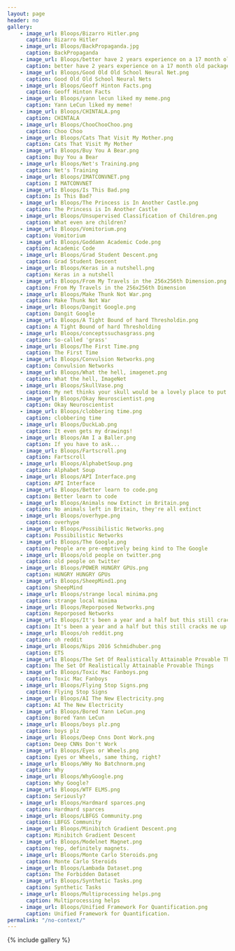 ```yaml
---
layout: page
header: no
gallery:
    - image_url: Bloops/Bizarro Hitler.png
      caption: Bizarro Hitler
    - image_url: Bloops/BackPropaganda.jpg
      caption: BackPropaganda
    - image_url: Bloops/better have 2 years experience on a 17 month old package.png
      caption: better have 2 years experience on a 17 month old package
    - image_url: Bloops/Good Old Old School Neural Net.png
      caption: Good Old Old School Neural Nets
    - image_url: Bloops/Geoff Hinton Facts.png
      caption: Geoff Hinton Facts
    - image_url: Bloops/yann lecun liked my meme.png
      caption: Yann LeCun liked my meme!
    - image_url: Bloops/CHINTALA.png
      caption: CHINTALA
    - image_url: Bloops/ChooChooChoo.png
      caption: Choo Choo
    - image_url: Bloops/Cats That Visit My Mother.png
      caption: Cats That Visit My Mother
    - image_url: Bloops/Buy You A Bear.png
      caption: Buy You a Bear
    - image_url: Bloops/Net's Training.png
      caption: Net's Training
    - image_url: Bloops/IMATCONVNET.png
      caption: I MATCONVNET
    - image_url: Bloops/Is This Bad.png
      caption: Is This Bad?
    - image_url: Bloops/The Princess is In Another Castle.png
      caption: The Princess is In Another Castle
    - image_url: Bloops/Unsupervised Classification of Children.png
      caption: What even are children?
    - image_url: Bloops/Vomitorium.png
      caption: Vomitorium
    - image_url: Bloops/Goddamn Academic Code.png
      caption: Academic Code
    - image_url: Bloops/Grad Student Descent.png
      caption: Grad Student Descent
    - image_url: Bloops/Keras in a nutshell.png
      caption: Keras in a nutshell
    - image_url: Bloops/From My Travels in the 256x256th Dimension.png
      caption: From My Travels in the 256x256th Dimension
    - image_url: Bloops/Make Thunk Not War.png
      caption: Make Thunk Not War
    - image_url: Bloops/Dangit Google.png
      caption: Dangit Google
    - image_url: Bloops/A Tight Bound of hard Thresholdin.png
      caption: A Tight Bound of hard Thresholding
    - image_url: Bloops/conceptssuchasgrass.png
      caption: So-called 'grass'
    - image_url: Bloops/The First Time.png
      caption: The First Time
    - image_url: Bloops/Convulsion Networks.png
      caption: Convulsion Networks
    - image_url: Bloops/What the hell, imagenet.png
      caption: What the hell, ImageNet
    - image_url: Bloops/SkullVase.png
      caption: My net thinks your skull would be a lovely place to put flowers.
    - image_url: Bloops/Okay Neuroscientist.png
      caption: Okay Neuroscientist
    - image_url: Bloops/clobbering time.png
      caption: clobbering time
    - image_url: Bloops/DuckLab.png
      caption: It even gets my drawings!
    - image_url: Bloops/Am I a Baller.png
      caption: If you have to ask...
    - image_url: Bloops/Fartscroll.png
      caption: Fartscroll
    - image_url: Bloops/AlphabetSoup.png
      caption: Alphabet Soup
    - image_url: Bloops/API Interface.png
      caption: API Interface
    - image_url: Bloops/Better learn to code.png
      caption: Better learn to code
    - image_url: Bloops/Animals now Extinct in Britain.png
      caption: No animals left in Britain, they're all extinct
    - image_url: Bloops/overhype.png
      caption: overhype
    - image_url: Bloops/Possibilistic Networks.png
      caption: Possibilistic Networks
    - image_url: Bloops/The Google.png
      caption: People are pre-emptively being kind to The Google
    - image_url: Bloops/old people on twitter.png
      caption: old people on twitter
    - image_url: Bloops/POWER HUNGRY GPUs.png
      caption: HUNGRY HUNGRY GPUs
    - image_url: Bloops/SheepMind1.png
      caption: SheepMind
    - image_url: Bloops/strange local minima.png
      caption: strange local minima
    - image_url: Bloops/Reporposed Networks.png
      caption: Reporposed Networks
    - image_url: Bloops/It's been a year and a half but this still cracks me up.png
      caption: It's been a year and a half but this still cracks me up
    - image_url: Bloops/oh reddit.png
      caption: oh reddit
    - image_url: Bloops/Nips 2016 Schmidhuber.png
      caption: ETS
    - image_url: Bloops/The Set Of Realistically Attainable Provable Things.png
      caption: The Set Of Realistically Attainable Provable Things
    - image_url: Bloops/Toxic Mac Fanboys.png
      caption: Toxic Mac Fanboys
    - image_url: Bloops/Flying Stop Signs.png
      caption: Flying Stop Signs
    - image_url: Bloops/AI The New Electricity.png
      caption: AI The New Electricity
    - image_url: Bloops/Bored Yann LeCun.png
      caption: Bored Yann LeCun
    - image_url: Bloops/boys plz.png
      caption: boys plz
    - image_url: Bloops/Deep Cnns Dont Work.png
      caption: Deep CNNs Don't Work
    - image_url: Bloops/Eyes or Wheels.png
      caption: Eyes or Wheels, same thing, right?
    - image_url: Bloops/WHy No Batchnorm.png
      caption: Why
    - image_url: Bloops/WhyGoogle.png
      caption: Why Google?
    - image_url: Bloops/WTF ELMS.png
      caption: Seriously?
    - image_url: Bloops/Hardmard sparces.png
      caption: Hardmard sparces
    - image_url: Bloops/LBFGS Community.png
      caption: LBFGS Community
    - image_url: Bloops/Minibitch Gradient Descent.png
      caption: Minibitch Gradient Descent
    - image_url: Bloops/Modelnet Magnet.png
      caption: Yep, definitely magnets.
    - image_url: Bloops/Monte Carlo Steroids.png
      caption: Monte Carlo Steroids
    - image_url: Bloops/Lambada Dataset.png
      caption: The Forbidden Dataset
    - image_url: Bloops/Synthetic Tasks.png
      caption: Synthetic Tasks
    - image_url: Bloops/Multiprocessing helps.png
      caption: Multiprocessing helps
    - image_url: Bloops/Unified Framework For Quantification.png
      caption: Unified Framework for Quantification.       
permalink: "/no-context/"
---
```


{% include gallery %}


